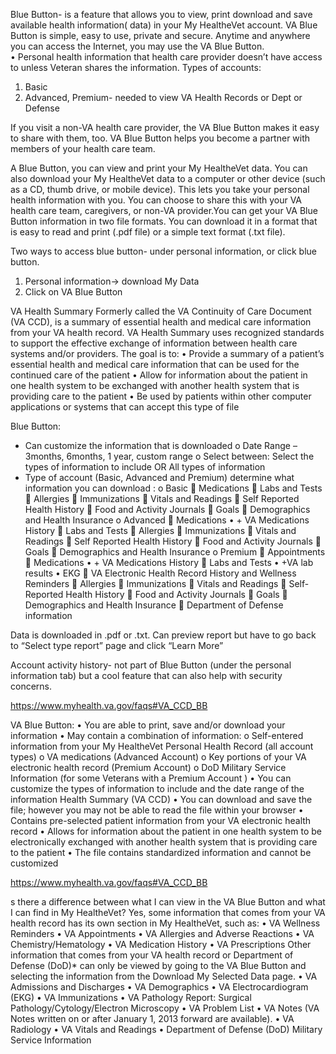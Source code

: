 Blue Button- is a feature that allows you to view, print download and save available health information( data) in your My HealtheVet account. VA Blue Button is simple, easy to use, private and secure. Anytime and anywhere you can access the Internet, you may use the VA Blue Button.  
•	Personal health information that health care provider doesn’t have access to unless Veteran shares the information.
Types of accounts:
1.	Basic 
2.	Advanced, Premium- needed to view VA Health Records or Dept or Defense

If you visit a non-VA health care provider, the VA Blue Button makes it easy to share
with them, too. VA Blue Button helps you become a partner with members of your health care team.

A Blue Button, you can view and print your My HealtheVet data. You can also download your My HealtheVet data to a computer or other device (such as a CD, 
thumb drive, or mobile device). This lets you take your personal health information 
with you. You can choose to share this with your VA health care team, caregivers, or non-VA provider.You can get your VA Blue Button information in two
file formats. You can download it in a format that is easy to read and print (.pdf file) or a simple text format (.txt file). 

Two ways to access blue button- under personal information, or click blue button.
1.	Personal information-> download My Data
2.	Click on VA Blue Button

VA Health Summary 
Formerly called the VA Continuity of Care Document (VA CCD), is a summary of essential health and medical care information from your VA health record. 
VA Health Summary uses recognized standards to support the effective exchange of 
information between health care systems and/or providers. The goal is to:
• Provide a summary of a patient’s essential health and medical care information that can be used for the continued care of the patient 
• Allow for information about the patient in one health system to be exchanged with 
another health system that is providing care to the patient
• Be used by patients within other computer applications or systems that can accept 
this type of file 

Blue Button:
-	Can customize the information that is downloaded
o	Date Range – 3months, 6months, 1 year, custom range
o	Select between: Select the types of information to include OR All types of information
-	Type of account (Basic, Advanced and Premium) determine what information you can download	:
o	Basic
	Medications
	Labs and Tests
	Allergies
	Immunizations
	Vitals and Readings
	Self Reported Health History
	Food and Activity Journals
	Goals
	Demographics and Health Insurance
o	Advanced
	Medications
•	+ VA Medications History
	Labs and Tests 
	Allergies
	Immunizations
	Vitals and Readings
	Self Reported Health History
	Food and Activity Journals
	Goals
	Demographics and Health Insurance
o	Premium
	Appointments
	Medications
•	+ VA Medications History
	Labs and Tests
•	+VA lab results
•	EKG
	VA Electronic Health Record History and Wellness Reminders
	Allergies
	Immunizations
	Vitals and Readings
	Self-Reported Health History
	Food and Activity Journals
	Goals
	Demographics and Health Insurance
	Department of Defense information 

Data is downloaded in .pdf or .txt.
Can preview report but have to go back to “Select type report” page and click “Learn More”

Account activity history- not part of Blue Button (under the personal information tab) but a cool feature that can also help with security concerns.


https://www.myhealth.va.gov/faqs#VA_CCD_BB


VA Blue Button: 
•	You are able to print, save and/or download your information
•	May contain a combination of information: 
o	Self-entered information from your My HealtheVet Personal Health Record (all account types)
o	VA medications (Advanced Account)
o	Key portions of your VA electronic health record (Premium Account)
o	DoD Military Service Information (for some Veterans with a Premium Account )
•	You can customize the types of information to include and the date range of the information
Health Summary (VA CCD) 
•	You can download and save the file; however you may not be able to read the file within your browser
•	Contains pre-selected patient information from your VA electronic health record
•	Allows for information about the patient in one health system to be electronically exchanged with another health system that is providing care to the patient
•	The file contains standardized information and cannot be customized


https://www.myhealth.va.gov/faqs#VA_CCD_BB

s there a difference between what I can view in the VA Blue Button and what I can find in My HealtheVet?
Yes, some information that comes from your VA health record has its own section in My HealtheVet, such as:
•	VA Wellness Reminders
•	VA Appointments
•	VA Allergies and Adverse Reactions
•	VA Chemistry/Hematology
•	VA Medication History
•	VA Prescriptions
Other information that comes from your VA health record or Department of Defense (DoD)* can only be viewed by going to the VA Blue Button and selecting the information from the Download My Selected Data page.
•	VA Admissions and Discharges
•	VA Demographics
•	VA Electrocardiogram (EKG)
•	VA Immunizations
•	VA Pathology Report: Surgical Pathology/Cytology/Electron Microscopy
•	VA Problem List
•	VA Notes (VA Notes written on or after January 1, 2013 forward are available).
•	VA Radiology
•	VA Vitals and Readings
•	Department of Defense (DoD) Military Service Information

